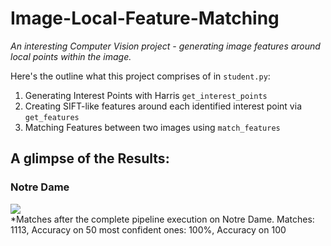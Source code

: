 # Image-Local-Feature-Matching
*An interesting Computer Vision project - generating image features around local points within the image.*

Here's the outline what this project comprises of in `student.py`:

1. Generating Interest Points with Harris `get_interest_points`
2. Creating SIFT-like features around each identified interest point via `get_features`
3. Matching Features between two images using `match_features`

## A glimpse of the Results:

### Notre Dame
![](images/notre_dame_matches.jpg)
<br />
*Matches after the complete pipeline execution on Notre Dame. Matches: 1113, Accuracy on 50 most confident ones: 100%, Accuracy on 100 